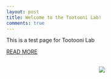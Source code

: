 ```yaml
---
layout: post
title: Welcome to the Tootooni Lab!
comments: true
---
```


This is a test page for Tootooni Lab

<a href="{{ site.baseurl }}/research">READ MORE</a>
<br>
<br>
<a href="../images/hsc.jpg">
<figure>
    <center><img src="https://raw.githubusercontent.com/TestRun23/TestRun23.github.io/master/images/hsc.jpg" /></center>
</a>
</figure>
